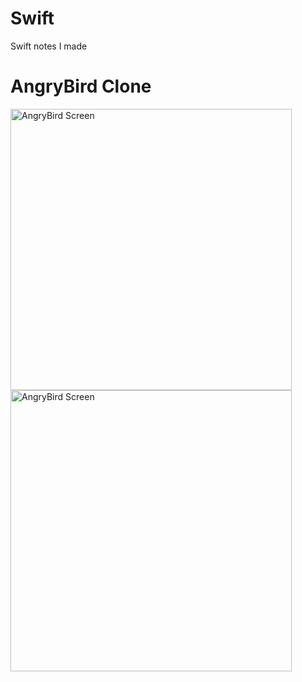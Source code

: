 # Swift
Swift notes I made

# AngryBird Clone

<img width="450" alt="AngryBird Screen" src="https://user-images.githubusercontent.com/77584235/211100897-9c57a768-fdc1-48ce-9110-9a050c66a734.png"><img width="450" alt="AngryBird Screen" src="https://user-images.githubusercontent.com/77584235/211101012-866da178-0277-4094-b86c-21cfaf61ccab.png">
